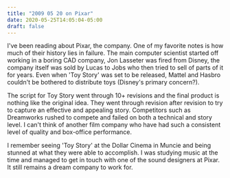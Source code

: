 ```yaml
---
title: "2009 05 20 on Pixar"
date: 2020-05-25T14:05:04-05:00
draft: false
---
```


I've been reading about Pixar, the company. One of my favorite notes is how much of their history lies in failure. The main computer scientist started off working in a boring CAD company, Jon Lasseter was fired from Disney, the company itself was sold by Lucas to Jobs who then tried to sell of parts of it for years. Even when 'Toy Story' was set to be released, Mattel and Hasbro couldn't be bothered to distribute toys (Disney's primary concern?). 

The script for Toy Story went through 10+ revisions and the final product is nothing like the original idea. They went through revision after revision to try to capture an effective and appealing story. Competitors such as Dreamworks rushed to compete and failed on both a technical and story level. I can't think of another film company who have had such a consistent level of quality and box-office performance. 

I remember seeing 'Toy Story' at the Dollar Cinema in Muncie and being stunned at what they were able to accomplish. I was studying music at the time and managed to get in touch with one of the sound designers at Pixar. It still remains a dream company to work for.
